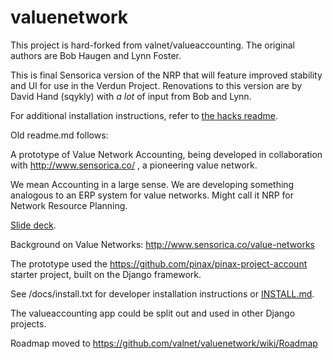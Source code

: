 valuenetwork
=====================
This project is hard-forked from valnet/valueaccounting.  The original authors are Bob Haugen and Lynn Foster.

This is final Sensorica version of the NRP that will feature improved stability and UI for use in the Verdun Project.  Renovations to this version are by David Hand (sqykly) with *a lot* of input from Bob and Lynn.

For additional installation instructions, refer to [the hacks readme](hacks/README.md).

Old readme.md follows:

A prototype of Value Network Accounting, being developed in collaboration with http://www.sensorica.co/ , a pioneering value network.

We mean Accounting in a large sense.  We are developing something analogous to an ERP system for value networks.  Might call it NRP for Network Resource Planning.

[Slide deck](https://docs.google.com/presentation/d/1JEPsxJOjEMHNhvIGLXzcvovrpXqpoY75YaPHDKI0t9w/pub?start=false&loop=false&delayms=3000).

Background on Value Networks: http://www.sensorica.co/value-networks

The prototype used the https://github.com/pinax/pinax-project-account starter project, built on the Django framework.

See /docs/install.txt for developer installation instructions or [INSTALL.md](INSTALL.md).

The valueaccounting app could be split out and used in other Django projects.

Roadmap moved to https://github.com/valnet/valuenetwork/wiki/Roadmap
